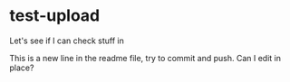 # test-upload
Let's see if I can check stuff in

This is a new line in the readme file, try to commit and push.
Can I edit in place?
